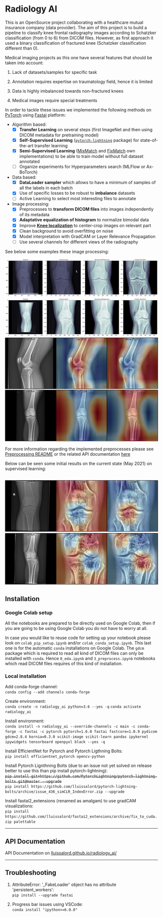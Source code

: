 # Radiology AI

This is an OpenSource project collaborating with a healthcare mutual insurance company (data provider). The aim of this project is to build a pipeline to classify knee frontal radiography images according to Schatzker classification (from 0 to 6) from DICOM files. However, as first approach it used a binary classification of fractured knee (Schatzker classification different than 0).

Medical imaging projects as this one have several features that should be taken into account:

1. Lack of datasets/samples for specific task

2. Annotation requires expertise on traumatology field, hence it is limited

3. Data is highly imbalanced towards non-fractured knees

4. Medical images require special treatments

In order to tackle these issues we implemented the following methods on [PyTorch](https://pytorch.org/) using [Fastai](https://docs.fast.ai/) platform:

* Algorithm based:
   - [x] **Transfer Learning** on several steps (first ImageNet and then using DICOM metadata for pretraining model)
   - [x] **Self-Supervised Learning** ([`pytorch-lightning`](https://pytorch-lightning-bolts.readthedocs.io/en/latest/self_supervised_models.html) package) for state-of-the-art transfer learning
   - [x] **Semi-Supervised Learning** ([MixMatch](https://arxiv.org/abs/1905.02249) and [FixMatch](https://arxiv.org/abs/2001.07685) own implementations) to be able to train model without full dataset annotated
   - [ ] Organize experiments for Hyperparameters search (MLFlow or Ax-BoTorch)

* Data based:
   - [x] **DataLoader sampler** which allows to have a minimum of samples of all the labels in each batch
   - [x] Use of specific losses to be robust to **imbalance** datasets
   - [ ] Active Learning to select most interesting files to annotate

* Image processing:
   - [x] Preprocesses to **transform DICOM files** into images independently of its metadata
   - [x] **Adaptative equalization of histogram** to normalize bimodal data
   - [x] Improve [**Knee localization**](https://github.com/MIPT-Oulu/KneeLocalizer) to center-crop images on relevant part
   - [x] Clean background to avoid overfitting on noise
   - [x] Model interpretation with GradCAM or Layer Relevance Propagation
   - [ ] Use several channels for different views of the radiography

See below some examples these image processing:

!["Preprocess steps 1"](https://raw.githubusercontent.com/lluissalord/radiology_ai/master/docs/images/preprocess_steps.svg)
!["Preprocess steps 2"](https://raw.githubusercontent.com/lluissalord/radiology_ai/master/docs/images/preprocess_steps_2.svg)
!["Classification of OOS GradCAM example 1"](https://raw.githubusercontent.com/lluissalord/radiology_ai/master/docs/images/classify_OOS_gradCAM.png)
!["Classification of OOS GradCAM example 2"](https://raw.githubusercontent.com/lluissalord/radiology_ai/master/docs/images/classify_OOS_gradCAM_2.png)

For more information regarding the implemented preprocesses please see [Preprocessing README](https://github.com/lluissalord/radiology_ai/tree/master/preprocessing) or the related API documentation [here](https://lluissalord.github.io/radiology_ai/radiology_ai/preprocessing/index.html)

Below can be seen some initial results on the current state (May 2021) on supervised learning:

!["Classification of fracture GradCAM example 1"](https://raw.githubusercontent.com/lluissalord/radiology_ai/master/docs/images/classify_knee_fracture.png)
!["Classification of fracture GradCAM example 2"](https://raw.githubusercontent.com/lluissalord/radiology_ai/master/docs/images/classify_knee_fracture_2.png)
---

## Installation

### **Google Colab setup**

All the notebooks are prepared to be directly used on Google Colab, then if you are going to be using Google Colab you do not have to worry at all.

In case you would like to reuse code for setting up your notebook please look on `colab_pip_setup.ipynb` and/or `colab_conda_setup.ipynb`. This last one is for the automatic `conda` installations on Google Colab. The `gdcm` package which is required to read all kind of DICOM files can only be installed with `conda`. Hence `0_eda.ipynb` and `3_preprocess.ipynb` notebooks which read DICOM files requires of this kind of installation.

### **Local installation**

Add conda-forge channel:  
`conda config --add channels conda-forge`

Create environment:  
`conda create -n radiology_ai python=3.6 --yes -q`
`conda activate radiology_ai`

Install environment:  
`conda install -n radiology_ai --override-channels -c main -c conda-forge -c fastai -c pytorch pytorch=1.6.0 fastai fastcore=1.0.9 pydicom gdcm=2.8.4 kornia=0.3.0 scikit-image scikit-learn pandas ipykernel ipywidgets tensorboard openpyxl black --yes -q`

Install EfficientNet for Pytorch and Pytorch Ligthning Bolts:  
`pip install efficientnet_pytorch opencv-python`

Install Pytorch Lignthning Bolts (due to an issue not yet solved on release better to use this than pip install pytorch-lightning):  
~~`pip install git+https://github.com/PytorchLightning/pytorch-lightning-bolts.git@master --upgrade`~~  
`pip install https://github.com/lluissalord/pytorch-lightning-bolts/archive/issue_436_simCLR_IndexError.zip --upgrade`

Install fastai2_extensions (renamed as amalgam) to use gradCAM visualizations:  
`pip install https://github.com/lluissalord/fastai2_extensions/archive/fix_to_cuda.zip palettable`


---

## API Documentation

API Documentation on [lluissalord.github.io/radiology_ai/](https://lluissalord.github.io/radiology_ai/)

---

## Troubleshooting

1. AttributeError: '_FakeLoader' object has no attribute 'persistent_workers':  
`pip install --upgrade fastai`

2. Progress bar issues using VSCode:  
`conda install "ipython>=6.0.0"`